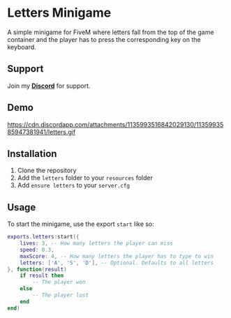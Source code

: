 # Letters Minigame

A simple minigame for FiveM where letters fall from the top of the game container and the player has to press the corresponding key on the keyboard.

## Support

Join my [**Discord**](https://discord.gg/NMTY4aKftS) for support.

## Demo

https://cdn.discordapp.com/attachments/1135993516842029130/1135993585947381941/letters.gif

## Installation

1. Clone the repository
2. Add the `letters` folder to your `resources` folder
3. Add `ensure letters` to your `server.cfg`

## Usage

To start the minigame, use the export `start` like so:

```lua
exports.letters:start({
	lives: 3, -- How many letters the player can miss
	speed: 0.3,
	maxScore: 4, -- How many letters the player has to type to win
	letters: ['A', 'S', 'D'], -- Optional. Defaults to all letters
}, function(result)
	if result then
		-- The player won
	else
		-- The player lost
	end
end)
```
